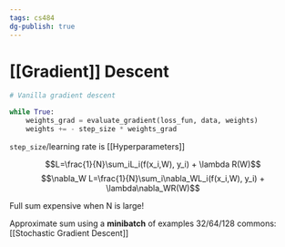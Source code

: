 ```yaml
---
tags: cs484
dg-publish: true
---
```

# [[Gradient]] Descent

```python
# Vanilla gradient descent

while True:
	weights_grad = evaluate_gradient(loss_fun, data, weights)
	weights += - step_size * weights_grad
```

`step_size`/learning rate is [[Hyperparameters]]

$$L=\frac{1}{N}\sum_iL_i(f(x_i,W), y_i) + \lambda R(W)$$
$$\nabla_W L=\frac{1}{N}\sum_i\nabla_WL_i(f(x_i,W), y_i) + \lambda\nabla_WR(W)$$

Full sum expensive when N is large!

Approximate sum using a **minibatch** of examples 32/64/128 commons: [[Stochastic Gradient Descent]]
